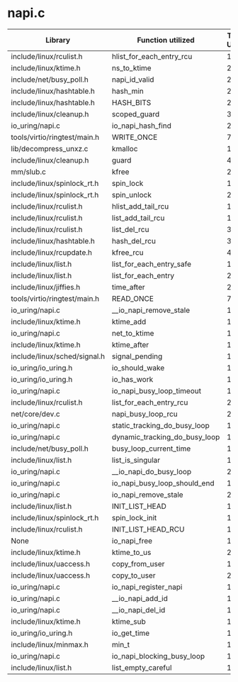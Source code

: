# napi.c

| Library | Function utilized | Time Used |
| - | - | - |
| include/linux/rculist.h | hlist_for_each_entry_rcu | 1 |
| include/linux/ktime.h | ns_to_ktime | 2 |
| include/net/busy_poll.h | napi_id_valid | 2 |
| include/linux/hashtable.h | hash_min | 2 |
| include/linux/hashtable.h | HASH_BITS | 2 |
| include/linux/cleanup.h | scoped_guard | 3 |
| io_uring/napi.c | io_napi_hash_find | 2 |
| tools/virtio/ringtest/main.h | WRITE_ONCE | 7 |
| lib/decompress_unxz.c | kmalloc | 1 |
| include/linux/cleanup.h | guard | 4 |
| mm/slub.c | kfree | 2 |
| include/linux/spinlock_rt.h | spin_lock | 1 |
| include/linux/spinlock_rt.h | spin_unlock | 2 |
| include/linux/rculist.h | hlist_add_tail_rcu | 1 |
| include/linux/rculist.h | list_add_tail_rcu | 1 |
| include/linux/rculist.h | list_del_rcu | 3 |
| include/linux/hashtable.h | hash_del_rcu | 3 |
| include/linux/rcupdate.h | kfree_rcu | 4 |
| include/linux/list.h | list_for_each_entry_safe | 1 |
| include/linux/list.h | list_for_each_entry | 2 |
| include/linux/jiffies.h | time_after | 2 |
| tools/virtio/ringtest/main.h | READ_ONCE | 7 |
| io_uring/napi.c | __io_napi_remove_stale | 1 |
| include/linux/ktime.h | ktime_add | 1 |
| io_uring/napi.c | net_to_ktime | 1 |
| include/linux/ktime.h | ktime_after | 1 |
| include/linux/sched/signal.h | signal_pending | 1 |
| io_uring/io_uring.h | io_should_wake | 1 |
| io_uring/io_uring.h | io_has_work | 1 |
| io_uring/napi.c | io_napi_busy_loop_timeout | 1 |
| include/linux/rculist.h | list_for_each_entry_rcu | 2 |
| net/core/dev.c | napi_busy_loop_rcu | 2 |
| io_uring/napi.c | static_tracking_do_busy_loop | 1 |
| io_uring/napi.c | dynamic_tracking_do_busy_loop | 1 |
| include/net/busy_poll.h | busy_loop_current_time | 1 |
| include/linux/list.h | list_is_singular | 1 |
| io_uring/napi.c | __io_napi_do_busy_loop | 2 |
| io_uring/napi.c | io_napi_busy_loop_should_end | 1 |
| io_uring/napi.c | io_napi_remove_stale | 2 |
| include/linux/list.h | INIT_LIST_HEAD | 1 |
| include/linux/spinlock_rt.h | spin_lock_init | 1 |
| include/linux/rculist.h | INIT_LIST_HEAD_RCU | 1 |
| None | io_napi_free | 1 |
| include/linux/ktime.h | ktime_to_us | 2 |
| include/linux/uaccess.h | copy_from_user | 1 |
| include/linux/uaccess.h | copy_to_user | 2 |
| io_uring/napi.c | io_napi_register_napi | 1 |
| io_uring/napi.c | __io_napi_add_id | 1 |
| io_uring/napi.c | __io_napi_del_id | 1 |
| include/linux/ktime.h | ktime_sub | 1 |
| io_uring/io_uring.h | io_get_time | 1 |
| include/linux/minmax.h | min_t | 1 |
| io_uring/napi.c | io_napi_blocking_busy_loop | 1 |
| include/linux/list.h | list_empty_careful | 1 |
